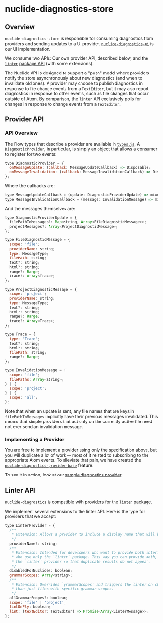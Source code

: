 # nuclide-diagnostics-store

## Overview

`nuclide-diagnostics-store` is responsible for consuming diagnostics from providers and sending
updates to a UI provider.
[`nuclide-diagnostics-ui`](https://github.com/facebook/nuclide/tree/master/pkg/nuclide-diagnostics-ui)
is our UI implementation.

We consume two APIs: Our own provider API, described below, and the
[`linter`](https://atom.io/packages/linter) [package
API](https://github.com/atom-community/linter/wiki/Linter-API) (with some extensions).

The Nuclide API is designed to support a "push" model where providers notify the store
asynchronously about new diagnostics (and when to invalidate old ones). A provider may choose to
publish diagnostics in response to file change events from a `TextEditor`, but it may also report
diagnostics in response to other events, such as file changes that occur outside of Atom. By
comparison, the `linter` API exclusively polls for changes in response to change events from a
`TextEditor`.

## Provider API

### API Overview

The Flow types that describe a provider are available in
[`types.js`](https://github.com/facebook/nuclide/blob/master/pkg/nuclide-diagnostics-common/lib/types.js).
A `DiagnosticProvider`, in particular, is simply an object that allows a consumer to register for
two events:

```js
type DiagnosticProvider = {
  onMessageUpdate: (callback: MessageUpdateCallback) => Disposable;
  onMessageInvalidation: (callback: MessageInvalidationCallback) => Disposable;
};
```

Where the callbacks are:

```js
type MessageUpdateCallback = (update: DiagnosticProviderUpdate) => mixed;
type MessageInvalidationCallback = (message: InvalidationMessage) => mixed;
```

And the messages themselves are:

```js
type DiagnosticProviderUpdate = {
  filePathToMessages?: Map<string, Array<FileDiagnosticMessage>>;
  projectMessages?: Array<ProjectDiagnosticMessage>;
};

type FileDiagnosticMessage = {
  scope: 'file';
  providerName: string;
  type: MessageType;
  filePath: string;
  text?: string;
  html?: string;
  range?: Range;
  trace?: Array<Trace>;
};

type ProjectDiagnosticMessage = {
  scope: 'project';
  providerName: string;
  type: MessageType;
  text?: string;
  html?: string;
  range?: Range;
  trace?: Array<Trace>;
};

type Trace = {
  type: 'Trace';
  text?: string;
  html?: string;
  filePath: string;
  range?: Range;
};

type InvalidationMessage = {
  scope: 'file';
  filePaths: Array<string>;
} | {
  scope: 'project';
} | {
  scope: 'all';
};
```

Note that when an update is sent, any file names that are keys in `filePathToMessages` implicitly
have their previous messages invalidated. This means that simple providers that act only on the
currently active file need not ever send an invalidation message.

### Implementing a Provider

You are free to implement a provider using only the specification above, but you will duplicate a
lot of work -- most of it related to subscribing to the appropriate Atom events. To alleviate that
pain, we have created the
[`nuclide-diagnostics-provider-base`](https://github.com/facebook/nuclide/tree/master/pkg/nuclide-diagnostics-provider-base)
feature.

To see it in action, look at our [sample diagnostics
provider](https://github.com/facebook/nuclide/tree/master/pkg/sample/diagnostics-provider).

## Linter API

`nuclide-diagnostics` is compatible with
[providers](https://github.com/atom-community/linter/wiki/Linter-API) for the
[`linter`](https://atom.io/packages/linter) package.

We implement several extensions to the linter API. Here is the type for providers that we accept:

```js
type LinterProvider = {
  /**
   * Extension: Allows a provider to include a display name that will be shown with its messages.
   */
  providerName?: string;
  /**
   * Extension: Intended for developers who want to provide both interfaces to cater towards people
   * who use only the `linter` package. This way you can provide both, but tell Nuclide to ignore
   * the `linter` provider so that duplicate results do not appear.
   */
  disabledForNuclide?: boolean;
  grammarScopes: Array<string>;
  /**
   * Extension: Overrides `grammarScopes` and triggers the linter on changes to any file, rather
   * than just files with specific grammar scopes.
   */
  allGrammarScopes?: boolean;
  scope: 'file' | 'project';
  lintOnFly: boolean;
  lint: (textEditor: TextEditor) => Promise<Array<LinterMessage>>;
};
```
